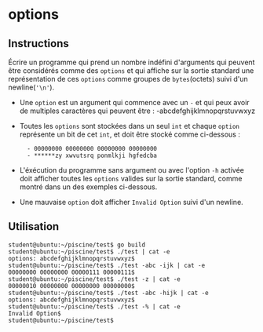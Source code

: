 # options

## Instructions

Écrire un programme qui prend un nombre indéfini d'arguments qui peuvent être considérés comme des `options` et qui affiche sur la sortie standard une représentation de ces `options` comme groupes de `bytes`(octets) suivi d'un newline(`'\n'`).

- Une `option` est un argument qui commence avec un `-` et qui peux avoir de multiples caractères qui peuvent être :
  -abcdefghijklmnopqrstuvwxyz

- Toutes les `options` sont stockées dans un seul `int` et chaque `option` représente un bit de cet `int`, et doit être stocké comme ci-dessous :

      	- 00000000 00000000 00000000 00000000
      	- ******zy xwvutsrq ponmlkji hgfedcba

- L'éxécution du programme sans argument ou avec l'option `-h` activée doit afficher toutes les `options` valides sur la sortie standard, comme montré dans un des exemples ci-dessous.

- Une mauvaise `option` doit afficher `Invalid Option` suivi d'un newline.

## Utilisation

```console
student@ubuntu:~/piscine/test$ go build
student@ubuntu:~/piscine/test$ ./test | cat -e
options: abcdefghijklmnopqrstuvwxyz$
student@ubuntu:~/piscine/test$ ./test -abc -ijk | cat -e
00000000 00000000 00000111 00000111$
student@ubuntu:~/piscine/test$ ./test -z | cat -e
00000010 00000000 00000000 00000000$
student@ubuntu:~/piscine/test$ ./test -abc -hijk | cat -e
options: abcdefghijklmnopqrstuvwxyz$
student@ubuntu:~/piscine/test$ ./test -% | cat -e
Invalid Option$
student@ubuntu:~/piscine/test$
```
